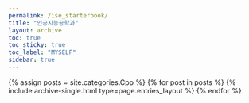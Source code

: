 ```yaml
---
permalink: /ise_starterbook/
title: "인공지능공학과"
layout: archive
toc: true
toc_sticky: true
toc_label: "MYSELF"
sidebar: true
---
```



{% assign posts = site.categories.Cpp %}
{% for post in posts %} {% include archive-single.html type=page.entries_layout %} {% endfor %}